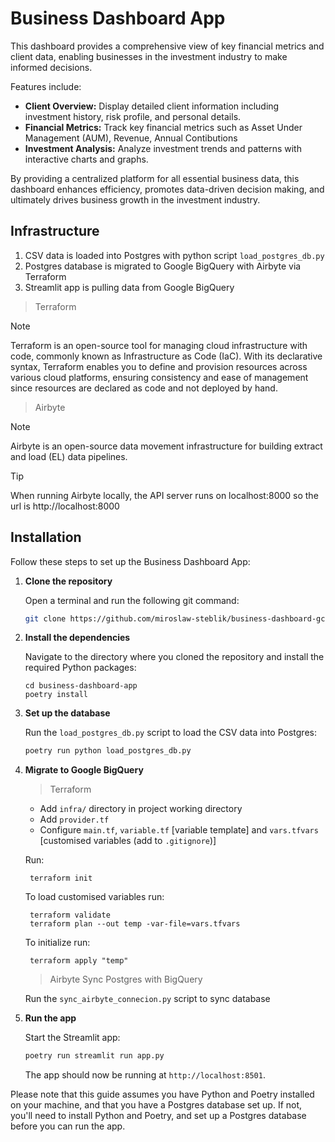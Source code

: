 # Business Dashboard App

This dashboard provides a comprehensive view of key financial metrics and client data, enabling businesses in the investment industry to make informed decisions. 

Features include:
- **Client Overview:** Display detailed client information including investment history, risk profile, and personal details.
- **Financial Metrics:** Track key financial metrics such as Asset Under Management (AUM), Revenue, Annual Contibutions
- **Investment Analysis:** Analyze investment trends and patterns with interactive charts and graphs.

By providing a centralized platform for all essential business data, this dashboard enhances efficiency, promotes data-driven decision making, and ultimately drives business growth in the investment industry.


## Infrastructure

1. CSV data is loaded into Postgres with python script `load_postgres_db.py` 
2. Postgres database is migrated to Google BigQuery with Airbyte via Terraform
3. Streamlit app is pulling data from Google BigQuery

> Terraform

> [!NOTE]
> Terraform is an open-source tool for managing cloud infrastructure with code, commonly known as Infrastructure as Code (IaC). With its declarative syntax, Terraform enables you to define and provision resources across various cloud platforms, ensuring consistency and ease of management since resources are declared as code and not deployed by hand.

    
> Airbyte

> [!NOTE]
> Airbyte is an open-source data movement infrastructure for building extract and load (EL) data pipelines. 

> [!TIP]
>When running Airbyte locally, the API server runs on localhost:8000 so the url is 
http://localhost:8000



## Installation

Follow these steps to set up the Business Dashboard App:

1. **Clone the repository**

    Open a terminal and run the following git command:

    ```bash
    git clone https://github.com/miroslaw-steblik/business-dashboard-gcp-app.git
    ```



2. **Install the dependencies**

    Navigate to the directory where you cloned the repository and install the required Python packages:

    ```
    cd business-dashboard-app
    poetry install
    ```

3. **Set up the database**

    Run the `load_postgres_db.py` script to load the CSV data into Postgres:

    ```bash
    poetry run python load_postgres_db.py
    ```

4. **Migrate to Google BigQuery**
    > Terraform

    - Add `infra/` directory in project working directory
    - Add `provider.tf`
    - Configure `main.tf`, `variable.tf` [variable template] and `vars.tfvars` [customised variables (add to `.gitignore`)]

    Run: 

        terraform init

    To load customised variables run: 

        terraform validate
        terraform plan --out temp -var-file=vars.tfvars
        
        
    To initialize run: 

        terraform apply "temp" 

    > Airbyte
    > Sync Postgres with BigQuery

    Run the `sync_airbyte_connecion.py` script to sync database


5. **Run the app**

    Start the Streamlit app:

    ```bash
    poetry run streamlit run app.py
    ```

    The app should now be running at `http://localhost:8501`.

Please note that this guide assumes you have Python and Poetry installed on your machine, and that you have a Postgres database set up. If not, you'll need to install Python and Poetry, and set up a Postgres database before you can run the app.